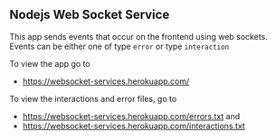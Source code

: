 ## Nodejs Web Socket Service

This app sends events that occur on the frontend using web sockets. Events can be either one of type `error` or type `interaction`

To view the app go to
- https://websocket-services.herokuapp.com/

To view the interactions and error files, go to 
- https://websocket-services.herokuapp.com/errors.txt and 
- https://websocket-services.herokuapp.com/interactions.txt